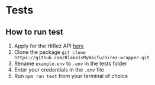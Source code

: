 # Tests

## How to run test

1. Apply for the HiRez API [here](https://fs12.formsite.com/HiRez/form48/secure_index.html)
2. Clone the package `git clone https://github.com/BlakeIsMyWaifu/hirez-wrapper.git`
3. Rename `example.env` to `.env` in the tests folder
4. Enter your credentials in the `.env` file
5. Run `npm run test` from your terminal of choice
